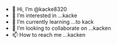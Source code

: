 - 👋 Hi, I’m @kacke8320
- 👀 I’m interested in ...kacke
- 🌱 I’m currently learning ...to kack
- 💞️ I’m looking to collaborate on ...kacken
- 📫 How to reach me ...kacken

<!---
kacke8320/kacke8320 is a ✨ special ✨ repository because its `README.md` (this file) appears on your GitHub profile.
You can click the Preview link to take a look at your changes.
--->
